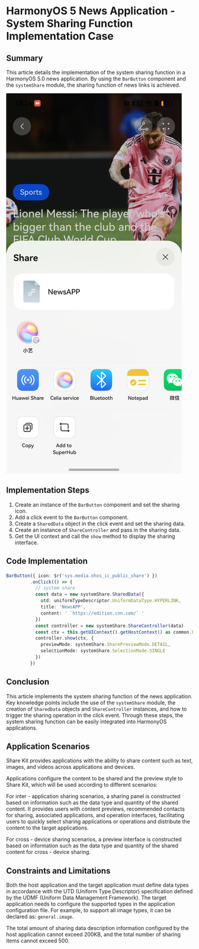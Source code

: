 # HarmonyOS 5 News Application - System Sharing Function Implementation Case

## Summary
This article details the implementation of the system sharing function in a HarmonyOS 5.0 news application. By using the `BarButton` component and the `systemShare` module, the sharing function of news links is achieved.

![Effect Diagram](img04.png)

## Implementation Steps
1. Create an instance of the `BarButton` component and set the sharing icon.
2. Add a click event to the `BarButton` component.
3. Create a `SharedData` object in the click event and set the sharing data.
4. Create an instance of `ShareController` and pass in the sharing data.
5. Get the UI context and call the `show` method to display the sharing interface.

## Code Implementation
```typescript
BarButton({ icon: $r('sys.media.ohos_ic_public_share') }) 
         .onClick(() => { 
           // system share 
           const data = new systemShare.SharedData({ 
             utd: uniformTypeDescriptor.UniformDataType.HYPERLINK, 
             title: 'NewsAPP', 
             content: ' `https://edition.cnn.com/` ' 
           }) 
           const controller = new systemShare.ShareController(data) 
           const ctx = this.getUIContext().getHostContext() as common.UIAbilityContext 
           controller.show(ctx, { 
             previewMode: systemShare.SharePreviewMode.DETAIL, 
             selectionMode: systemShare.SelectionMode.SINGLE 
           }) 
         }) 
```

## Conclusion
This article implements the system sharing function of the news application. Key knowledge points include the use of the `systemShare` module, the creation of `SharedData` objects and `ShareController` instances, and how to trigger the sharing operation in the click event. Through these steps, the system sharing function can be easily integrated into HarmonyOS applications.

## Application Scenarios

Share Kit provides applications with the ability to share content such as text, images, and videos across applications and devices.

Applications configure the content to be shared and the preview style to Share Kit, which will be used according to different scenarios:

For inter - application sharing scenarios, a sharing panel is constructed based on information such as the data type and quantity of the shared content. It provides users with content previews, recommended contacts for sharing, associated applications, and operation interfaces, facilitating users to quickly select sharing applications or operations and distribute the content to the target applications.

For cross - device sharing scenarios, a preview interface is constructed based on information such as the data type and quantity of the shared content for cross - device sharing.

## Constraints and Limitations

Both the host application and the target application must define data types in accordance with the UTD (Uniform Type Descriptor) specification defined by the UDMF (Uniform Data Management Framework). The target application needs to configure the supported types in the application configuration file. For example, to support all image types, it can be declared as: `general.image`.

The total amount of sharing data description information configured by the host application cannot exceed 200KB, and the total number of sharing items cannot exceed 500.
